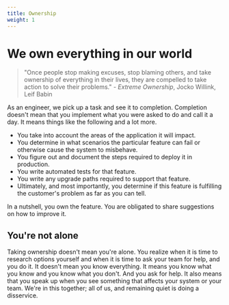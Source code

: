 ```yaml
---
title: Ownership
weight: 1
---
```


# We own everything in our world

> "Once people stop making excuses, stop blaming others, and take ownership of everything in their lives, they are compelled to take action to solve their problems." - _Extreme Ownership_, Jocko Willink, Leif Babin

As an engineer, we pick up a task and see it to completion. Completion doesn't mean that you implement what you were asked to do and call it a day. It means things like the following and a lot more.

- You take into account the areas of the application it will impact.
- You determine in what scenarios the particular feature can fail or otherwise cause the system to misbehave.
- You figure out and document the steps required to deploy it in production.
- You write automated tests for that feature.
- You write any upgrade paths required to support that feature.
- Ultimately, and most importantly, you determine if this feature is fulfilling the customer's problem as far as you can tell.

In a nutshell, you own the feature. You are obligated to share suggestions on how to improve it.


## You're not alone

Taking ownership doesn't mean you're alone. You realize when it is time to research options yourself and when it is time to ask your team for help, and you do it. It doesn't mean you know everything. It means you know what you know and you know what you don't. And you ask for help. It also means that you speak up when you see something that affects your system or your team. We're in this together; all of us, and remaining quiet is doing a disservice.
